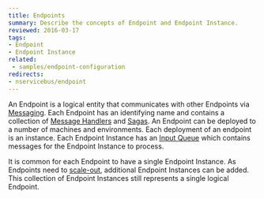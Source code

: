 ```yaml
---
title: Endpoints
summary: Describe the concepts of Endpoint and Endpoint Instance.
reviewed: 2016-03-17
tags:
- Endpoint
- Endpoint Instance
related:
 - samples/endpoint-configuration
redirects:
- nservicebus/endpoint
---
```


An Endpoint is a logical entity that communicates with other Endpoints via [Messaging](/nservicebus/messaging). Each Endpoint has an identifying name and contains a collection of [Message Handlers](/nservicebus/handlers/) and [Sagas](/nservicebus/sagas/). An Endpoint can be deployed to a number of machines and environments. Each deployment of an endpoint is an instance. Each Endpoint Instance has an [Input Queue](/nservicebus/endpoints/specify-input-queue-name.md) which contains messages for the Endpoint Instance to process. 

It is common for each Endpoint to have a single Endpoint Instance. As Endpoints need to [scale-out](/nservicebus/scalability-and-ha/scale-out.md), additional Endpoint Instances can be added. This collection of Endpoint Instances still represents a single logical Endpoint.